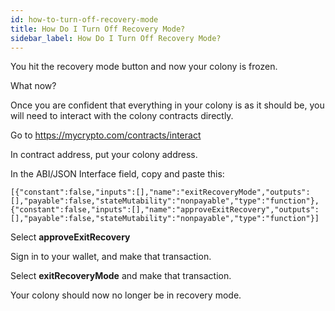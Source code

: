 ```yaml
---
id: how-to-turn-off-recovery-mode
title: How Do I Turn Off Recovery Mode?
sidebar_label: How Do I Turn Off Recovery Mode?
---
```

You hit the recovery mode button and now your colony is frozen.

What now?

Once you are confident that everything in your colony is as it should be, you will need to interact with the colony contracts directly.

Go to https://mycrypto.com/contracts/interact

In contract address, put your colony address.

In the ABI/JSON Interface field, copy and paste this:
```
[{"constant":false,"inputs":[],"name":"exitRecoveryMode","outputs":[],"payable":false,"stateMutability":"nonpayable","type":"function"},{"constant":false,"inputs":[],"name":"approveExitRecovery","outputs":[],"payable":false,"stateMutability":"nonpayable","type":"function"}]
```
Select **approveExitRecovery**

Sign in to your wallet, and make that transaction.

Select **exitRecoveryMode** and make that transaction.

Your colony should now no longer be in recovery mode.
